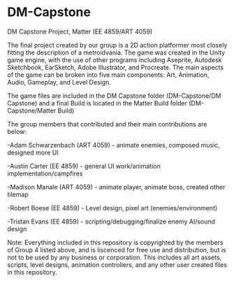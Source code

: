 # DM-Capstone
 DM Capstone Project, Matter (EE 4859/ART 4059)

The final project created by our group is a 2D action platformer most closely fitting the description of a metroidvania. The game was created in the Unity game engine, with the use of other programs including Aseprite, Autodesk Sketchbook, EarSketch, Adobe Illustrator, and Procreate. The main aspects of the game can be broken into five main components: Art, Animation, Audio, Gameplay, and Level Design.

The game files are included in the DM Capstone folder (DM-Capstone/DM Capstone) and a final Build is located in the Matter Build folder (DM-Capstone/Matter Build)

The group members that contributed and their main contributions are below:

-Adam Schwarzenbach (ART 4059) -  animate enemies, composed music, designed more UI

-Austin Carter (EE 4859) - general UI work/animation implementation/campfires

-Madison Manale (ART 4059) - animate player, animate boss, created other tilemap

-Robert Boese (EE 4859) -  Level design, pixel art (enemies/environment)

-Tristan Evans (EE 4859) - scripting/debugging/finalize enemy AI/sound design

Note: Everything included in this repository is copyrighted by the members of Group 4 listed above, and is liscenced for free use and distribution, but is not to be used by any business or corporation. This includes all art assets, scripts, level designs, animation controllers, and any other user created files in this repository.
